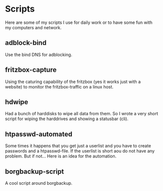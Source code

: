 # Scripts

Here are some of my scripts I use for daily work or to have some fun with my computers and network.


## adblock-bind

Use the bind DNS for adblocking.

## fritzbox-capture

Using the caturing capability of the fritzbox (yes it works just with a website) to monitor the fritzbox-traffic on a linux host.

## hdwipe

Had a bunch of harddisks to wipe all data from them. So I wrote a very short script for wiping the harddrives and showing a statusbar (cli).
## htpasswd-automated

Some times it happens that you get just a userlist and you have to create passwords and a htpasswd-file. If the userlist is short aou do not have any problem. But if not... 
Here is an idea for the automation.

## borgbackup-script

A cool script around borgbackup.


